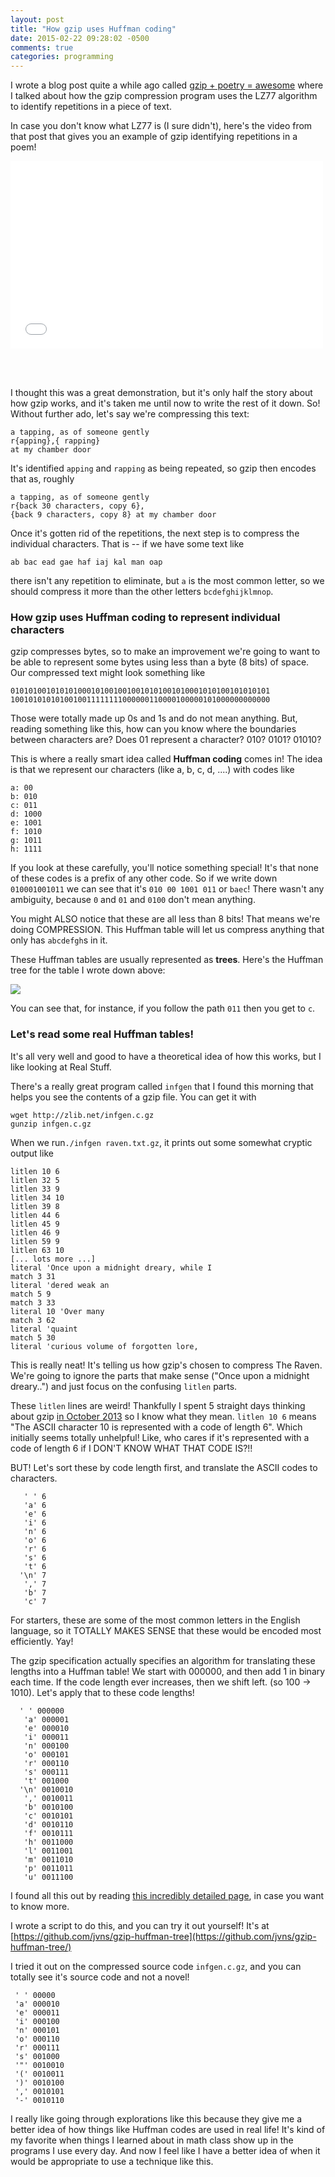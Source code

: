 ```yaml
---
layout: post
title: "How gzip uses Huffman coding"
date: 2015-02-22 09:28:02 -0500
comments: true
categories: programming
---
```



I wrote a blog post quite a while ago called [gzip + poetry = awesome](http://jvns.ca/blog/2013/10/24/day-16-gzip-plus-poetry-equals-awesome/)
where I talked about how the gzip compression program uses the LZ77 algorithm
to identify repetitions in a piece of text.

In case you don't know what LZ77 is (I sure didn't), here's the video from that
post that gives you an example of gzip identifying repetitions in a poem!

<iframe width="500px" height="300px" src="//www.youtube.com/embed/SWBkneyTyPU"
frameborder="0" allowfullscreen=""></iframe>

<br><br>

I thought this was a great demonstration, but it's only half the story about
how gzip works, and it's taken me until now to write the rest of it down. So!
Without further ado, let's say we're compressing this text:

```
a tapping, as of someone gently 
r{apping},{ rapping}
at my chamber door
```

<!-- more -->

It's identified `apping` and `rapping` as being repeated, so gzip then encodes
that as, roughly

```
a tapping, as of someone gently
r{back 30 characters, copy 6},
{back 9 characters, copy 8} at my chamber door
```

Once it's gotten rid of the repetitions, the next step is to compress the
individual characters. That is -- if we have some text like

```
ab bac ead gae haf iaj kal man oap
```

there isn't any repetition to eliminate, but `a` is the most common letter, so
we should compress it more than the other letters `bcdefghijklmnop`.

### How gzip uses Huffman coding to represent individual characters

gzip compresses bytes, so to make an improvement we're going to want to be able
to represent some bytes using less than a byte (8 bits) of space. Our
compressed text might look something like

```
0101010010101010001010010010010101001010001010100101010101
1001010101010010011111111000000110000100000101000000000000
```

Those were totally made up 0s and 1s and do not mean anything. But, reading
something like this, how can you know where the boundaries between characters
are? Does 01 represent a character? 010? 0101? 01010?

This is where a really smart idea called **Huffman coding** comes in! The idea
is that we represent our characters (like a, b, c, d, ....) with codes like

```
a: 00
b: 010
c: 011
d: 1000
e: 1001
f: 1010
g: 1011
h: 1111
```

If you look at these carefully, you'll notice something special! It's that none
of these codes is a prefix of any other code. So if we write down
`010001001011` we can see that it's `010 00 1001 011` or `baec`! There wasn't
any ambiguity, because `0` and `01` and `0100`  don't mean anything.

You might ALSO notice that these are all less than 8 bits! That means we're
doing COMPRESSION. This Huffman table will let us compress anything that only
has `abcdefgh`s in it.

These Huffman tables are usually represented as **trees**. Here's the Huffman
tree for the table I wrote down above:

<img src="/images/huffmantree.png">

You can see that, for instance, if you follow the path `011` then you get to `c`.

### Let's read some real Huffman tables!

It's all very well and good to have a theoretical idea of how this works, but I
like looking at Real Stuff.

There's a really great program called `infgen` that I found this morning that
helps you see the contents of a gzip file. You can get it with

```
wget http://zlib.net/infgen.c.gz
gunzip infgen.c.gz
```

When we run`./infgen raven.txt.gz`, it prints out some somewhat cryptic output like

```
litlen 10 6
litlen 32 5
litlen 33 9
litlen 34 10
litlen 39 8
litlen 44 6
litlen 45 9
litlen 46 9
litlen 59 9
litlen 63 10
[... lots more ...]
literal 'Once upon a midnight dreary, while I 
match 3 31
literal 'dered weak an
match 5 9
match 3 33
literal 10 'Over many
match 3 62
literal 'quaint
match 5 30
literal 'curious volume of forgotten lore,
```

This is really neat! It's telling us how gzip's chosen to compress The Raven.
We're going to ignore the parts that make sense ("Once upon a midnight
dreary..") and just focus on the confusing `litlen` parts.

These `litlen` lines are weird! Thankfully I spent 5 straight days thinking
about gzip [in October 2013](http://jvns.ca/blog/2013/10/16/day-11-how-does-gzip-work/)
so I know what they mean. `litlen 10 6` means "The ASCII character 10 is
represented with a code of length 6". Which initially seems totally unhelpful!
Like, who cares if it's represented with a code of length 6 if I DON'T KNOW
WHAT THAT CODE IS?!!

BUT! Let's sort these by code length first, and translate the ASCII codes to
characters.

```
   ' ' 6
   'a' 6
   'e' 6
   'i' 6
   'n' 6
   'o' 6
   'r' 6
   's' 6
   't' 6
  '\n' 7
   ',' 7
   'b' 7
   'c' 7
```

For starters, these are some of the most common letters in the English
language, so it TOTALLY MAKES SENSE that these would be encoded most
efficiently. Yay!

The gzip specification actually specifies an algorithm for translating these
lengths into a Huffman table! We start with 000000, and then add 1 in binary
each time. If the code length ever increases, then we shift left. (so 100 ->
1010). Let's apply that to these code lengths!


```
  ' ' 000000
   'a' 000001
   'e' 000010
   'i' 000011
   'n' 000100
   'o' 000101
   'r' 000110
   's' 000111
   't' 001000
  '\n' 0010010
   ',' 0010011
   'b' 0010100
   'c' 0010101
   'd' 0010110
   'f' 0010111
   'h' 0011000
   'l' 0011001
   'm' 0011010
   'p' 0011011
   'u' 0011100
```

I found all this out by reading [this incredibly detailed page](http://www.infinitepartitions.com/art001.html), in case you want to know
more.

I wrote a script to do this, and you can try it out yourself! It's at 
[https://github.com/jvns/gzip-huffman-tree](https://github.com/jvns/gzip-huffman-tree/)

I tried it out on the compressed source code `infgen.c.gz`, and you can totally
see it's source code and not a novel!

```
 ' ' 00000
 'a' 000010
 'e' 000011
 'i' 000100
 'n' 000101
 'o' 000110
 'r' 000111
 's' 001000
 '"' 0010010
 '(' 0010011
 ')' 0010100
 ',' 0010101
 '-' 0010110
```

I really like going through explorations like this because they give
me a better idea of how things like Huffman codes are used in real
life! It's kind of my favorite when things I learned about in math
class show up in the programs I use every day. And now I feel like I
have a better idea of when it would be appropriate to use a technique
like this.
